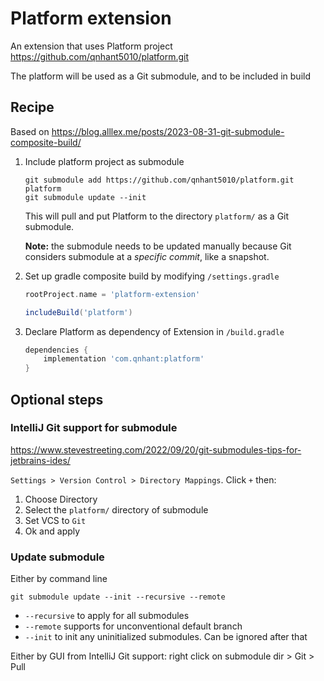 # Platform extension
An extension that uses Platform project https://github.com/qnhant5010/platform.git

The platform will be used as a Git submodule, and to be included in build

## Recipe
Based on https://blog.alllex.me/posts/2023-08-31-git-submodule-composite-build/
1. Include platform project as submodule
    ````shell
    git submodule add https://github.com/qnhant5010/platform.git platform
    git submodule update --init
    ````
    This will pull and put Platform to the directory ``platform/`` as a Git submodule.
    
    **Note:** the submodule needs to be updated manually because Git considers submodule at a _specific commit_, like a
    snapshot.
2. Set up gradle composite build by modifying ``/settings.gradle``
    ````groovy
    rootProject.name = 'platform-extension'
    
    includeBuild('platform')
    ````
3. Declare Platform as dependency of Extension in ``/build.gradle``
    ````groovy
    dependencies {
        implementation 'com.qnhant:platform'
    }
    ````

## Optional steps
### IntelliJ Git support for submodule
https://www.stevestreeting.com/2022/09/20/git-submodules-tips-for-jetbrains-ides/

``Settings > Version Control > Directory Mappings``. Click `+` then:
1. Choose Directory
2. Select the ``platform/`` directory of submodule
3. Set VCS to ``Git``
4. Ok and apply

### Update submodule
Either by command line
````shell
git submodule update --init --recursive --remote
````
* ``--recursive`` to apply for all submodules
* ``--remote`` supports for unconventional default branch
* ``--init`` to init any uninitialized submodules. Can be ignored after that

Either by GUI from IntelliJ Git support: right click on submodule dir > Git > Pull